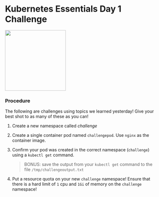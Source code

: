# Kubernetes Essentials Day 1 Challenge

<img src="https://pbs.twimg.com/media/FYhiT-BWAAAA2FB.jpg" width="200"/>

### Procedure

The following are challenges using topics we learned yesterday! Give your best shot to as many of these as you can!

1. Create a new namespace called *challenge*

0. Create a single container pod named `challengepod`. Use `nginx` as the container image.

0. Confirm your pod was created in the correct namespace (`challenge`) using a `kubectl get` command.

      > BONUS: save the output from your `kubectl get` command to the file `/tmp/challengeoutput.txt`

0. Put a resource quota on your new `challenge` namespace! Ensure that there is a hard limit of `1` cpu and `1Gi` of memory on the `challenge` namespace!
